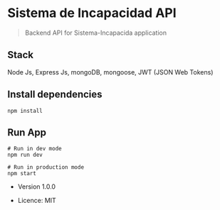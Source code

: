# Sistema de Incapacidad API

> Backend API for Sistema-Incapacida application

## Stack

Node Js, Express Js, mongoDB, mongoose, JWT (JSON Web Tokens)

## Install dependencies

```
npm install

```

## Run App

```
# Run in dev mode
npm run dev

# Run in production mode
npm start
```

- Version 1.0.0

- Licence: MIT
